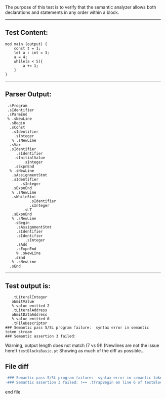 The purpose of this test is to verify that the semantic analyzer allows both declarations and statements in any order within a block.

-------------------------


Test Content: 
-------------------------
```
mod main (output) {
    const t = 1;
    let a : int = 3;
    a = 4;
    while(a < 5){
        a += 1;
    }
}
```
------------------------


Parser Output: 
-------------------------
```
 .sProgram
 .sIdentifier
 .sParmEnd
 % .sNewLine
  .sBegin
  .sConst
   .sIdentifier
    .sInteger
   % .sNewLine
  .sVar
  .sIdentifier
     .sIdentifier
    .sInitialValue
        .sInteger
    .sExpnEnd
  % .sNewLine
   .sAssignmentStmt
   .sIdentifier
       .sInteger
   .sExpnEnd
   % .sNewLine
   .sWhileStmt
           .sIdentifier
           .sInteger
        .sLT
   .sExpnEnd
   % .sNewLine
    .sBegin
     .sAssignmentStmt
     .sIdentifier
     .sIdentifier
         .sInteger
     .sAdd
     .sExpnEnd
     % .sNewLine
    .sEnd
   % .sNewLine
  .sEnd

```
------------------------

Test output is: 
-------------------------
```
   .tLiteralInteger
   oEmitValue
   % value emitted 2
   .tLiteralAddress
   oEmitDataAddress
   % value emitted 0
   .tFileDescriptor
### Semantic pass S/SL program failure:  syntax error in semantic token stream
### Semantic assertion 3 failed: 

```


Warning, output length does not match (7 vs 9)!  (Newlines are not the issue here!) `testBlocksBasic.pt`
Showing as much of the diff as possible...

File diff
-------------------------
```diff
-### Semantic pass S/SL program failure:  syntax error in semantic token stream !==  on line 5 of testBlocksBasic.pt
-### Semantic assertion 3 failed: !== .tTrapBegin on line 6 of testBlocksBasic.pt

```
end file
